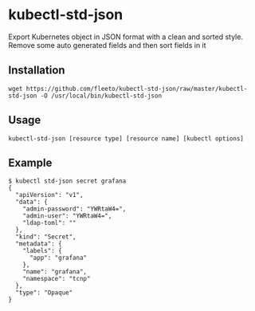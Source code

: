 # kubectl-std-json

Export Kubernetes object in JSON format with a clean and sorted style. Remove some auto generated fields and then sort fields in it

## Installation

`wget https://github.com/fleeto/kubectl-std-json/raw/master/kubectl-std-json -O /usr/local/bin/kubectl-std-json`

## Usage

`kubectl-std-json [resource type] [resource name] [kubectl options]`

## Example

~~~shell
$ kubectl std-json secret grafana
{
  "apiVersion": "v1",
  "data": {
    "admin-password": "YWRtaW4=",
    "admin-user": "YWRtaW4=",
    "ldap-toml": ""
  },
  "kind": "Secret",
  "metadata": {
    "labels": {
      "app": "grafana"
    },
    "name": "grafana",
    "namespace": "tcnp"
  },
  "type": "Opaque"
}
~~~
